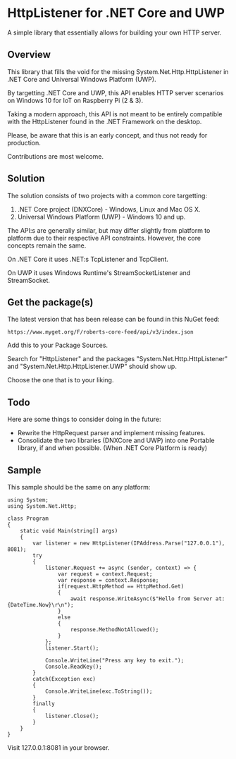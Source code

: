 ﻿# HttpListener for .NET Core and UWP

A simple library that essentially allows for building your own HTTP server.

## Overview

This library that fills the void for the missing System.Net.Http.HttpListener in .NET Core and Universal Windows Platform (UWP).

By targetting .NET Core and UWP, this API enables HTTP server scenarios on Windows 10 for IoT on Raspberry Pi (2 & 3).

Taking a modern approach, this API is not meant to be entirely compatible with the HttpListener found in the .NET Framework on the desktop.

Please, be aware that this is an early concept, and thus not ready for production.

Contributions are most welcome.

## Solution

The solution consists of two projects with a common core targetting:

1. .NET Core project (DNXCore) - Windows, Linux and Mac OS X.
2. Universal Windows Platform (UWP) - Windows 10 and up.

The API:s are generally similar, but may differ slightly from platform to platform due to their respective API constraints. However, the core concepts remain the same.

On .NET Core it uses .NET:s TcpListener and TcpClient.

On UWP it uses Windows Runtime's StreamSocketListener and StreamSocket.

## Get the package(s)

The latest version that has been release can be found in this NuGet feed:

```
https://www.myget.org/F/roberts-core-feed/api/v3/index.json
```

Add this to your Package Sources.

Search for "HttpListener" and the packages "System.Net.Http.HttpListener" and "System.Net.Http.HttpListener.UWP" should show up.

Choose the one that is to your liking.

## Todo

Here are some things to consider doing in the future:

* Rewrite the HttpRequest parser and implement missing features.
* Consolidate the two libraries (DNXCore and UWP) into one Portable library, if and when possible. (When .NET Core Platform is ready)

## Sample

This sample should be the same on any platform:

```CSharp
using System;
using System.Net.Http;

class Program 
{
    static void Main(string[] args)
    {
        var listener = new HttpListener(IPAddress.Parse("127.0.0.1"), 8081);
        try 
        {
            listener.Request += async (sender, context) => {
                var request = context.Request;
                var response = context.Response;
                if(request.HttpMethod == HttpMethod.Get) 
                {
                    await response.WriteAsync($"Hello from Server at: {DateTime.Now}\r\n");
                }
                else
                {
                    response.MethodNotAllowed();
                }
            };
            listener.Start();

            Console.WriteLine("Press any key to exit.");
            Console.ReadKey();
        }
        catch(Exception exc) 
        {
            Console.WriteLine(exc.ToString());
        }
        finally 
        {
            listener.Close();
        }
    }
}
```

Visit 127.0.0.1:8081 in your browser.
